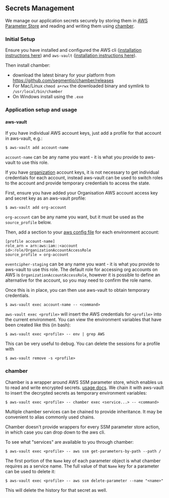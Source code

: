 ## Secrets Management

We manage our application secrets securely by storing them in [AWS Parameter Store][1]
and reading and writing them using [chamber][2].

### Initial Setup

Ensure you have installed and configured the AWS cli ([installation instructions here][3])
and `aws-vault` ([installation instructions here][4]).

Then install chamber:

* download the latest binary for your platform from https://github.com/segmentio/chamber/releases
* For Mac/Linux `chmod a+rwx` the downloaded binary and symlink to `/usr/local/bin/chamber`
* On Windows install using the `.exe`

### Application setup and usage

#### aws-vault

If you have individual AWS account keys, just add a profile for that account in aws-vault, e.g.:

    $ aws-vault add account-name

`account-name` can be any name you want - it is what you provide to aws-vault to use this role.

If you have [organization](https://aws.amazon.com/organizations/) account keys, it is not necessary to get individual credentials for each account, instead aws-vault can be used to switch roles to the account and provide temporary credentials to access the state.

First, ensure you have added your Organisation AWS account access key and secret key as an aws-vault profile:

    $ aws-vault add org-account

`org-account` can be any name you want, but it must be used as the `source_profile` below.

Then, add a section to your [aws config file](http://docs.aws.amazon.com/cli/latest/userguide/cli-config-files.html) for each environment account:

    [profile account-name]
    role_arn = arn:aws:iam::<account id>:role/OrganizationAccountAccessRole
    source_profile = org-account

`eventcipher-staging` can be any name you want - it is what you provide to aws-vault to use this role. The default role for accessing org accounts on AWS is `OrganizationAccountAccessRole`, however
it is possible to define an alternative for the account, so you may need to confirm the role name.

Once this is in place, you can then use aws-vault to obtain temporary credentials.

    $ aws-vault exec account-name -- <command>

`aws-vault exec <profile>` will insert the AWS credentials for `<profile>` into the current environment. You can view the environment variables that have been created like this (in bash):

    $ aws-vault exec <profile> -- env | grep AWS

This can be very useful to debug. You can delete the sessions for a profile with

    $ aws-vault remove -s <profile>

### chamber

Chamber is a wrapper around AWS SSM parameter store, which enables us to read and write encrypted secrets. [usage docs](https://github.com/segmentio/chamber#usage). We chain it with aws-vault to insert the decrypted secrets as temporary environment variables:

    $ aws-vault exec <profile> -- chamber exec <service...> -- <command>

Multiple chamber services can be chained to provide inheritance. It may be convenient to alias commonly used chains.

Chamber doesn't provide wrappers for every SSM parameter store action, in which case you can drop down to the aws cli.

To see what "services" are available to you through chamber:

    $ aws-vault exec <profile> -- aws ssm get-parameters-by-path --path /

The first portion of the `Name` key of each parameter object is what chamber requires as a service name. The full value of that `Name` key for a parameter can be used to delete it:

    $ aws-vault exec <profile> -- aws ssm delete-parameter --name "<name>"

This will delete the history for that secret as well.

[1]: https://aws.amazon.com/systems-manager/features/#Parameter_Store
[2]: https://github.com/segmentio/chamber
[3]: https://docs.aws.amazon.com/cli/latest/userguide/cli-chap-install.html
[4]: https://github.com/99designs/aws-vault#installing
[5]: https://github.com/segmentio/chamber/wiki/Installation#macos-binaries
